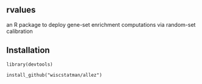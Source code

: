 rvalues
-------

an R package to deploy gene-set enrichment computations via random-set calibration


Installation
------------

`library(devtools)`


`install_github("wiscstatman/allez")`
